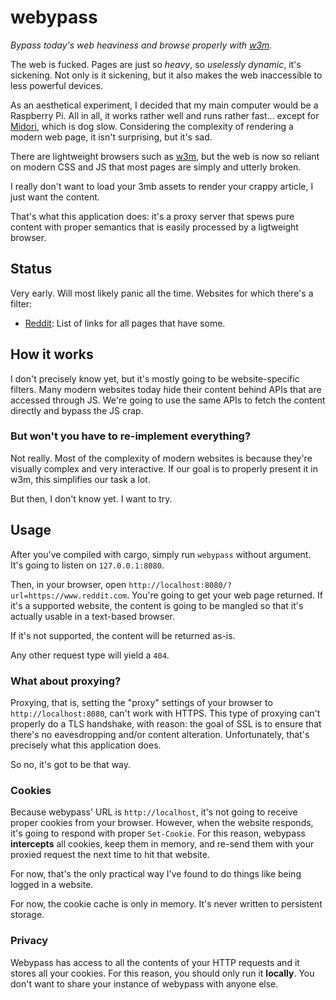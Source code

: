 # webypass

*Bypass today's web heaviness and browse properly with [w3m][w3m].*

The web is fucked. Pages are just so *heavy*, so *uselessly dynamic*, it's sickening. Not only
is it sickening, but it also makes the web inaccessible to less powerful devices.

As an aesthetical experiment, I decided that my main computer would be a Raspberry Pi. All in all,
it works rather well and runs rather fast... except for [Midori][midori], which is dog slow.
Considering the complexity of rendering a modern web page, it isn't surprising, but it's sad.

There are lightweight browsers such as [w3m][w3m], but the web is now so reliant on modern CSS and
JS that most pages are simply and utterly broken.

I really don't want to load your 3mb assets to render your crappy article, I just want the content.

That's what this application does: it's a proxy server that spews pure content with proper
semantics that is easily processed by a ligtweight browser.

## Status

Very early. Will most likely panic all the time. Websites for which there's a filter:

* [Reddit](www.reddit.com): List of links for all pages that have some.

## How it works

I don't precisely know yet, but it's mostly going to be website-specific filters. Many modern
websites today hide their content behind APIs that are accessed through JS. We're going to use
the same APIs to fetch the content directly and bypass the JS crap.

### But won't you have to re-implement everything?

Not really. Most of the complexity of modern websites is because they're visually complex and
very interactive. If our goal is to properly present it in w3m, this simplifies our task a lot.

But then, I don't know yet. I want to try.

## Usage

After you've compiled with cargo, simply run `webypass` without argument. It's going to listen
on `127.0.0.1:8080`.

Then, in your browser, open `http://localhost:8080/?url=https://www.reddit.com`. You're going
to get your web page returned. If it's a supported website, the content is going to be mangled
so that it's actually usable in a text-based browser.

If it's not supported, the content will be returned as-is.

Any other request type will yield a `404`.

### What about proxying?

Proxying, that is, setting the "proxy" settings of your browser to `http://localhost:8080`, can't
work with HTTPS. This type of proxying can't properly do a TLS handshake, with reason: the goal
of SSL is to ensure that there's no eavesdropping and/or content alteration. Unfortunately, that's
precisely what this application does.

So no, it's got to be that way.

### Cookies

Because webypass' URL is `http://localhost`, it's not going to receive proper cookies from your
browser. However, when the website responds, it's going to respond with proper `Set-Cookie`. For
this reason, webypass **intercepts** all cookies, keep them in memory, and re-send them with your
proxied request the next time to hit that website.

For now, that's the only practical way I've found to do things like being logged in a website.

For now, the cookie cache is only in memory. It's never written to persistent storage.

### Privacy

Webypass has access to all the contents of your HTTP requests and it stores all your cookies. For
this reason, you should only run it **locally**. You don't want to share your instance of webypass
with anyone else.

[w3m]: http://w3m.sourceforge.net/
[midori]: http://midori-browser.org/
[hyper]: https://github.com/hyperium/hyper
